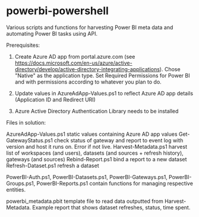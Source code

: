 # powerbi-powershell
Various scripts and functions for harvesting Power BI meta data and automating Power BI tasks using API.

Prerequisites:

1. Create Azure AD app from portal.azure.com (see https://docs.microsoft.com/en-us/azure/active-directory/develop/active-directory-integrating-applications). Chose "Native" as the application type. Set Required Permissions for Power BI and with permissions according to whatever you plan to do.

2. Update values in AzureAdApp-Values.ps1 to reflect Azure AD app details (Application ID and Redirect URI)

3. Azure Active Directory Authentication Library needs to be installed


Files in solution:

AzureAdApp-Values.ps1       static values containing Azure AD app values
Get-GatewayStatus.ps1       check status of gateway and report to event log with version and host it runs on. Error if not live.
Harvest-Metadata.ps1        harvest list of workspaces (and users), datasets (and sources + refresh history), gateways (and sources)
Rebind-Report.ps1           bind a report to a new dataset
Refresh-Dataset.ps1         refresh a dataset

PowerBI-Auth.ps1, PowerBI-Datasets.ps1, PowerBI-Gateways.ps1, PowerBI-Groups.ps1, PowerBI-Reports.ps1 contain functions for managing respective entities.

powerbi_metadata.pbit       template file to read data outputted from Harvest-Metadata. Example report that shows dataset refreshes, status, time spent.
